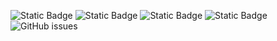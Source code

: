 ![Static Badge](https://img.shields.io/badge/blacklists-61-000000) ![Static Badge](https://img.shields.io/badge/blacklisted-2913044-cc0000) ![Static Badge](https://img.shields.io/badge/whitelisted-2250-00CC00) ![Static Badge](https://img.shields.io/badge/streaming_blacklist-28107-000000) ![GitHub issues](https://img.shields.io/github/issues/fabriziosalmi/blacklists)
